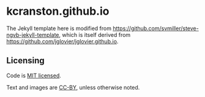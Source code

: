 # kcranston.github.io

The Jekyll template here is modified from https://github.com/svmiller/steve-ngvb-jekyll-template, which is itself derived from https://github.com/jglovier/jglovier.github.io. 

## Licensing

Code is [MIT licensed](https://opensource.org/licenses/MIT). 

Text and images are [CC-BY](https://creativecommons.org/licenses/by/3.0/), unless otherwise noted. 
